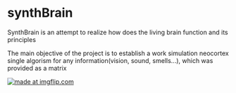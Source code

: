 # synthBrain

SynthBrain is an attempt to realize how does the living brain function and its principles

The main objective of the project is to establish a work simulation neocortex single algorism 
for any information(vision, sound, smells...), which was  provided as a matrix


<a href="https://imgflip.com/gif/2ev0fx"><img src="https://i.imgflip.com/2ev0fx.gif" title="made at imgflip.com"/></a>
